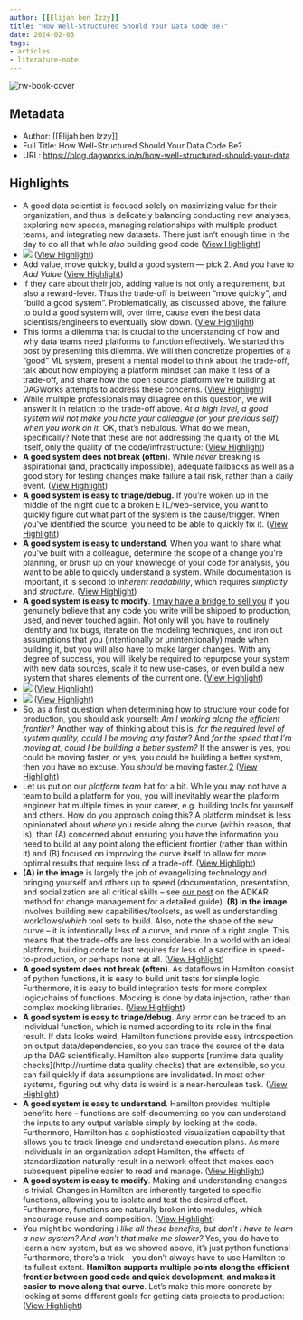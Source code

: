 ```yaml
---
author: [[Elijah ben Izzy]]
title: "How Well-Structured Should Your Data Code Be?"
date: 2024-02-03
tags: 
- articles
- literature-note
---
```

![rw-book-cover](https://substackcdn.com/image/fetch/w_1200,h_600,c_fill,f_jpg,q_auto:good,fl_progressive:steep,g_auto/https%3A%2F%2Fsubstack-post-media.s3.amazonaws.com%2Fpublic%2Fimages%2F494ed180-8641-4d0f-8e29-e01ee34f2671_582x502.png)

## Metadata
- Author: [[Elijah ben Izzy]]
- Full Title: How Well-Structured Should Your Data Code Be?
- URL: https://blog.dagworks.io/p/how-well-structured-should-your-data

## Highlights
- A good data scientist is focused solely on maximizing value for their organization, and thus is delicately balancing conducting new analyses, exploring new spaces, managing relationships with multiple product teams, and integrating new datasets. There just isn’t enough time in the day to do all that while *also* building good code ([View Highlight](https://read.readwise.io/read/01hnr6ryqt56p6s9eywgpc2wem))
- ![](https://substackcdn.com/image/fetch/w_1456,c_limit,f_auto,q_auto:good,fl_progressive:steep/https%3A%2F%2Fsubstack-post-media.s3.amazonaws.com%2Fpublic%2Fimages%2F56903c9b-bb9c-4a42-8fae-9e664744aa19_501x434.png) ([View Highlight](https://read.readwise.io/read/01hnr6sffc2kr0nnz3ryn2cd12))
- Add value, move quickly, build a good system — pick 2. And you have to *Add Value* ([View Highlight](https://read.readwise.io/read/01hnr6sjhs6446j59jenh92t3x))
- If they care about their job, adding value is not only a requirement, but also a reward-lever. Thus the trade-off is between “move quickly”, and “build a good system”. Problematically, as discussed above, the failure to build a good system will, over time, cause even the best data scientists/engineers to eventually slow down. ([View Highlight](https://read.readwise.io/read/01hnr6t4x8njznkpj584x3agff))
- This forms a dilemma that is crucial to the understanding of how and why data teams need platforms to function effectively. We started this post by presenting this dilemma. We will then concretize properties of a “good” ML system, present a mental model to think about the trade-off, talk about how employing a platform mindset can make it less of a trade-off, and share how the open source platform we’re building at DAGWorks attempts to address these concerns. ([View Highlight](https://read.readwise.io/read/01hnr6te10snd6zefazaxsj513))
- While multiple professionals may disagree on this question, we will answer it in relation to the trade-off above. *At a high level, a good system will not make you hate your colleague (or your previous self) when you work on it.* OK, that’s nebulous. What do we mean, specifically? Note that these are not addressing the quality of the ML itself, only the quality of the code/infrastructure: ([View Highlight](https://read.readwise.io/read/01hnr6tt0rxnw44x2qfvyh5mwa))
- **A good system does not break (often)**. While *never* breaking is aspirational (and, practically impossible), adequate fallbacks as well as a good story for testing changes make failure a tail risk, rather than a daily event. ([View Highlight](https://read.readwise.io/read/01hnr6tw5d68k5bkddm2tmm0nt))
- **A good system is easy to triage/debug.** If you’re woken up in the middle of the night due to a broken ETL/web-service, you want to quickly figure out what part of the system is the cause/trigger. When you’ve identified the source, you need to be able to quickly fix it. ([View Highlight](https://read.readwise.io/read/01hnr6v0mrr1svrjhm63cp97j0))
- **A good system is easy to understand**. When you want to share what you’ve built with a colleague, determine the scope of a change you’re planning, or brush up on your knowledge of your code for analysis, you want to be able to quickly understand a system. While documentation is important, it is second to *inherent readability*, which requires *simplicity* and *structure.* ([View Highlight](https://read.readwise.io/read/01hnr6v5kje04ta33j6hs6y2p8))
- **A good system is easy to modify**. [I may have a bridge to sell you](https://nycwalks.com/blog/the-brooklyn-bridge-if-you-believe-that-i-have-a-bridge-in-brooklyn-to-sell-to-you/) if you genuinely believe that any code you write will be shipped to production, used, and never touched again. Not only will you have to routinely identify and fix bugs, iterate on the modeling techniques, and iron out assumptions that you (intentionally or unintentionally) made when building it, but you will also have to make larger changes. With any degree of success, you will likely be required to repurpose your system with new data sources, scale it to new use-cases, or even build a new system that shares elements of the current one. ([View Highlight](https://read.readwise.io/read/01hnr6vktq267b15rd99jyrjew))
- ![](https://substackcdn.com/image/fetch/w_1456,c_limit,f_auto,q_auto:good,fl_progressive:steep/https%3A%2F%2Fsubstack-post-media.s3.amazonaws.com%2Fpublic%2Fimages%2F1295296c-7793-46a3-9fe3-f7aa0313add5_1176x1019.png) ([View Highlight](https://read.readwise.io/read/01hnr6wsq3h5sm7brjbm71yr4k))
- ![](https://substackcdn.com/image/fetch/w_1456,c_limit,f_auto,q_auto:good,fl_progressive:steep/https%3A%2F%2Fsubstack-post-media.s3.amazonaws.com%2Fpublic%2Fimages%2F1295296c-7793-46a3-9fe3-f7aa0313add5_1176x1019.png) ([View Highlight](https://read.readwise.io/read/01hnr6wsr0zhh96g4jnxvh5vka))
- So, as a first question when determining how to structure your code for production, you should ask yourself: *Am I working along the efficient frontier?* Another way of thinking about this is, *for the required level of system quality, could I be moving any faster*? And *for the speed that I’m moving at, could I be building a better system?* If the answer is yes, you could be moving faster, or yes, you could be building a better system, then you have no excuse. You *should* be moving faster.[2](https://blog.dagworks.io/p/how-well-structured-should-your-data#footnote-2-140336523) ([View Highlight](https://read.readwise.io/read/01hnr6x3v4pzkgg0w7cn6ywjwa))
- Let us put on our *platform team* hat for a bit. While you may not have a team to build a platform for you, you will inevitably wear the platform engineer hat multiple times in your career, e.g. building tools for yourself and others. How do you approach doing this? A platform mindset is less opinionated about *where* you reside along the curve (within reason, that is), than (A) concerned about ensuring you have the information you need to build at any point along the efficient frontier (rather than within it) and (B) focused on improving the curve itself to allow for more optimal results that require less of a trade-off. ([View Highlight](https://read.readwise.io/read/01hnr6xzjd81na1gzbera46zz5))
- **(A) in the image** is largely the job of evangelizing technology and bringing yourself and others up to speed (documentation, presentation, and socialization are all critical skills – see [our post](https://blog.dagworks.io/p/winning-hearts-and-minds-at-work) on the ADKAR method for change management for a detailed guide). **(B) in the image** involves building new capabilities/toolsets, as well as understanding workflows/*which* tool sets to build. Also, note the shape of the new curve – it is intentionally less of a curve, and more of a right angle. This means that the trade-offs are less considerable. In a world with an ideal platform, building code to last requires far less of a sacrifice in speed-to-production, or perhaps none at all. ([View Highlight](https://read.readwise.io/read/01hnr6yqwmp5vwxm48zbg29e9z))
- **A good system does not break (often)**. As dataflows in Hamilton consist of python functions, it is easy to build unit tests for simple logic. Furthermore, it is easy to build integration tests for more complex logic/chains of functions. Mocking is done by data injection, rather than complex mocking libraries. ([View Highlight](https://read.readwise.io/read/01hnr76xgg6r4kgnay05j7wshy))
- **A good system is easy to triage/debug.** Any error can be traced to an individual function, which is named according to its role in the final result. If data looks weird, Hamilton functions provide easy introspection on output data/dependencies, so you can trace the source of the data up the DAG scientifically. Hamilton also supports [runtime data quality checks](http://runtime data quality checks) that are extensible, so you can fail quickly if data assumptions are invalidated. In most other systems, figuring out why data is weird is a near-herculean task. ([View Highlight](https://read.readwise.io/read/01hnr770fky7q3xzf52px7av47))
- **A good system is easy to understand**. Hamilton provides multiple benefits here – functions are self-documenting so you can understand the inputs to any output variable simply by looking at the code. Furthermore, Hamilton has a sophisticated visualization capability that allows you to track lineage and understand execution plans. As more individuals in an organization adopt Hamilton, the effects of standardization naturally result in a network effect that makes each subsequent pipeline easier to read and manage. ([View Highlight](https://read.readwise.io/read/01hnr773mvyzya5ddxh3x6kpgj))
- **A good system is easy to modify**. Making and understanding changes is trivial. Changes in Hamilton are inherently targeted to specific functions, allowing you to isolate and test the desired effect. Furthermore, functions are naturally broken into modules, which encourage reuse and composition. ([View Highlight](https://read.readwise.io/read/01hnr777yh45atqm5f7g0pdnk1))
- You might be wondering *I like all these benefits, but don’t I have to learn a new system? And won’t that make me slower?* Yes, you do have to learn a new system, but as we showed above, it’s just python functions! Furthermore, there’s a trick – you don’t always have to use Hamilton to its fullest extent. **Hamilton supports multiple points along the efficient frontier between good code and quick development**, **and makes it easier to move along that curve**. Let’s make this more concrete by looking at some different goals for getting data projects to production: ([View Highlight](https://read.readwise.io/read/01hnr77n55v5kp2txn6pjbwjpq))

